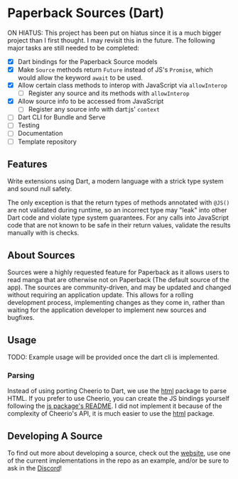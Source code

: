 # Paperback Sources (Dart)

ON HIATUS: This project has been put on hiatus since it is a much bigger project than I first thought.
I may revisit this in the future. The following major tasks are still needed to be completed:

- [x] Dart bindings for the Paperback Source models
- [x] Make `Source` methods return `Future` instead of JS's `Promise`, which would allow the keyword
`await` to be used.
- [x] Allow certain class methods to interop with JavaScript via `allowInterop`
  - [ ] Register any source and its methods with `allowInterop`
- [x] Allow source info to be accessed from JavaScript
  - [ ] Register any source info with dart:js' `context`
- [ ] Dart CLI for Bundle and Serve
- [ ] Testing
- [ ] Documentation
- [ ] Template repository

## Features

Write extensions using Dart, a modern language with a strick type system and sound null safety.

The only exception is that the return types of methods annotated with `@JS()` are not validated
during runtime, so an incorrect type may "leak" into other Dart code and violate type system guarantees.
For any calls into JavaScript code that are not known to be safe in their return values, validate
the results manually with is checks.

## About Sources

Sources were a highly requested feature for Paperback as it allows users to read manga that are otherwise
not on Paperback (The default source of the app). The sources are community-driven, and may be updated
and changed without requiring an application update. This allows for a rolling development process,
implementing changes as they come in, rather than waiting for the application developer to implement new
sources and bugfixes.

## Usage

TODO: Example usage will be provided once the dart cli is implemented.

### Parsing

Instead of using porting Cheerio to Dart, we use the [html](https://pub.dev/packages/html) package to
parse HTML. If you prefer to use Cheerio, you can create the JS bindings yourself following the
[js package's README](https://pub.dev/packages/js). I did not implement it because of the complexity
of Cheerio's API, it is much easier to use the [html](https://pub.dev/packages/html) package.

## Developing A Source

To find out more about developing a source, check out the
[website](https://paperback.moe/help/contribution/extension-development/), use one of the current
implementations in the repo as an example, and/or be sure to ask in the [Discord](https://discord.gg/Ny83JV3)!
